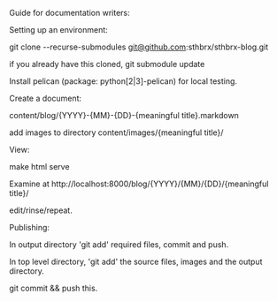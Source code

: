 
Guide for documentation writers:

Setting up an environment:

git clone --recurse-submodules git@github.com:sthbrx/sthbrx-blog.git

if you already have this cloned, git submodule update

Install pelican (package: python[2|3]-pelican) for local testing.

Create a document:

content/blog/{YYYY}-{MM}-{DD}-{meaningful title}.markdown

add images to directory content/images/{meaningful title}/

View:

make html serve

Examine at http://localhost:8000/blog/{YYYY}/{MM}/{DD}/{meaningful title}/

edit/rinse/repeat.

Publishing:

In output directory 'git add' required files, commit and push.

In top level directory, 'git add' the source files, images and the output directory.

git commit && push this.
